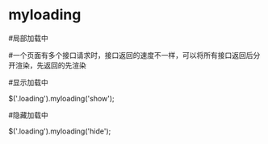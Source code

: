# myloading

#局部加载中

#一个页面有多个接口请求时，接口返回的速度不一样，可以将所有接口返回后分开渲染，先返回的先渲染

#显示加载中

$('.loading').myloading('show');

#隐藏加载中

$('.loading').myloading('hide');